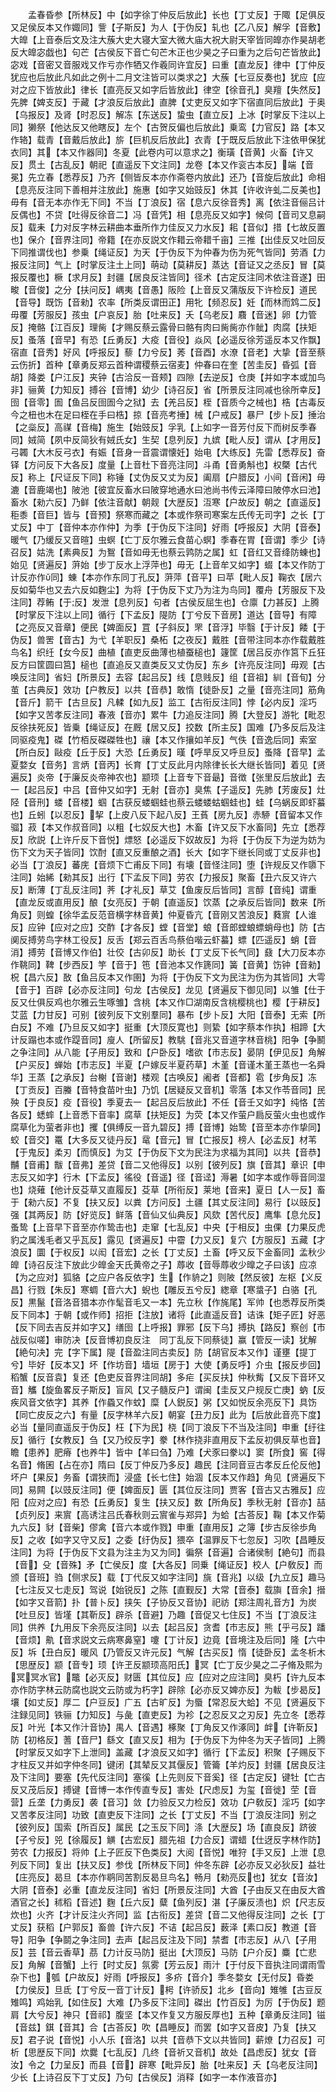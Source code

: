 <!-- { "loadSidebar": true } -->
　　孟春昏参【所林反】中【如字徐丁仲反后放此】长也【丁丈反】于陬【足俱反又足侯反本又作娵同】訾【子斯反】为人【于伪反】轧也【乙八反】解孚【音敷】大皥【上音泰后文及注大蔟大史大寝大室大微大庙大祝大尉天宰皆同皥亦作昊胡老反大皥宓戯也】句芒【古侯反下音亡句芒木正也少昊之子曰重为之后句芒皆放此】宓戏【音密又音服戏又作亏亦作牺又作羲同许宜反】曰重【直龙反】律中【丁仲反犹应也后放此凡如此之例十二月文注皆可以类求之】大蔟【七豆反奏也】犹应【应对之应下皆放此】律长【直亮反又如字后皆放此】律空【徐音孔】臭羶【失然反】先脾【婢支反】于藏【才浪反后放此】直脾【丈吏反又如字下宿直同后放此】于奥【乌报反】及肾【时忍反】解冻【东送反】蛰虫【直立反】上冰【时掌反下注以上同】獭祭【他达反又他瞎反】左个【古贺反偏也后放此】乗鸾【力官反】路【本又作辂】载青【音戴后放此】旂【巨机反后放此】衣青【于既反后放此下注依甲保犹衣同】其【本又作器同】冬夏【此卷内可以意求之】衡璜【音黄】火畜【许又反】贯土【古乱反】朝祀【直遥反下文注同】龙卷【本又作衮古本反】端【音冕】先立春【悉荐反】乃齐【侧皆反本亦作斋卷内放此】还乃【音旋后放此】命相【息亮反注同下善相并注放此】施惠【如字又始豉反】休其【许收许虬二反美也】毋有【音无本亦作无下同】不当【丁浪反】宿【息六反徐音秀】离【依注音俪吕计反偶也】不贷【吐得反徐音二】冯【音凭】相【息亮反又如字】候伺【音司又息嗣反】载耒【力对反字林云耕曲本垂所作力佳反又力水反】耜【音似】措【七故反置也】保介【音界注同】帝籍【在亦反説文作耤云帝耤千亩】三推【出佳反又吐回反下同推谓伐也】参乗【绳证反】为天【于伪反下为仲春为伤为死气皆同】劳酒【力报反注同】气上【时掌反注土上同】萌动【莫耕反】蒸达【音证又之丞反】冒【莫报反覆也】橛【求月反】封疆【居良反注皆同】径术【古定反注同术依注音遂】田畯【音俊】之分【扶问反】嵎夷【音愚】阪险【上音反又蒲版反下许检反】道民【音导】既饬【音勑】农率【所类反谓田正】用牝【频忍反】妊【而林而鸩二反】毋覆【芳服反】孩虫【户哀反】胎【吐来反】夭【乌老反】麛【音迷】卵【力管反】掩骼【江百反】理胔【才赐反蔡云露骨曰骼有肉曰胔胔亦作骴】肉腐【扶矩反】蚤落【音早】有恐【丘勇反】大疫【音役】焱风【必遥反徐芳遥反本又作飘】宿直【音秀】好风【呼报反】藜【力兮反】莠【音酉】水潦【音老】大挚【音至蔡云伤折】首种【章勇反郑云首种谓稷蔡云宿麦】仲春曰在奎【苦圭反】昏弧【音胡】降娄【户江反】夹钟【古洽反一音颊】四隙【去逆反】仓庚【并如字本或加鸟非】骊黄【力知反】搏谷【音博】幼少【诗召反】省【所景反注同减也徐所幸反】囹【音零】圄【鱼吕反囹圄今之狱】去【羌吕反】桎【音质今之械也】梏【古毒反今之杻也木在足曰桎在手曰梏】掠【音亮考捶】械【户戒反】暴尸【步卜反】捶治【之橤反】高禖【音梅】施生【始豉反】孚乳【上如字一音芳付反下而树反季春同】娀简【夙中反简狄有娀氏女】生契【息列反】九嫔【毗人反】谓从【才用反】弓韣【大木反弓衣】有娠【音身一音震谓懐妊】始电【大练反】先雷【悉荐反】奋铎【方问反下大各反】度量【上音杜下音亮注同】斗甬【音勇斛也】权槩【古代反】称上【尺证反下同】称锤【丈伪反又丈为反】阖扇【户腊反】小间【音闲】毋漉【音鹿竭也】陂池【彼宜反畜水曰陂穿地通水曰池尚书传云泽障曰陂停水曰池】畜水【勑六反】乃鲜【依注音献】朝觌【大歴反】沍寒【户故反】朝之【直遥反】秬黍【音巨】皆与【音预】祭寒而藏之【本或作祭司寒案左氏传无司字】之长【丁丈反】中丁【音仲本亦作仲】为季【于伪反下注同】好雨【呼报反】大阴【音泰】暖气【乃缓反又音暄】虫螟【亡丁反尔雅云食苗心螟】季春在胃【音谓】季少【诗召反】姑洗【素典反】为鴽【音如毋无也蔡云鹑防之属】虹【音红又音绛防蝀也】始见【贤遍反】蓱始【步丁反水上浮萍也】毋无【上音牟又如字】蝃【本又作防丁计反亦作同】蝀【本亦作东同丁孔反】蓱萍【音平】曰苹【毗人反】鞠衣【居六反如菊华也又去六反如麴尘】为将【于伪反下丈乃为注为鸟同】覆舟【芳服反下及注同】荐鲔【于反】发泄【息列反】句者【古侯反屈生也】仓廪【力甚反】上腾【时掌反下注以上同】循行【下孟反】隄防【丁兮反下音房】道达【音导】有障【之亮反又音章】便民【婢面反】罝【子斜反】罘【音浮】毕翳【于计反】餧【于伪反】兽罟【音古】为弋【羊职反】桑柘【之夜反】戴胜【音带注同本亦作载戴胜鸟名】织纴【女今反】曲植【直吏反曲薄也植蚕槌也】籧筐【居吕反亦作筥下丘狂反方曰筐圆曰筥】槌也【直追反又直类反又丈伪反】东乡【许亮反注同】毋观【古唤反注同】省妇【所景反】去容【起吕反】线【息贱反】组【音祖】紃【音旬】分茧【古典反】效功【户教反】以共【音恭】敢惰【徒卧反】之量【音亮注同】筋角【音斤】箭干【古旦反】凡輮【如九反】监工【古衔反注同】悖【必内反】淫巧【如字又苦孝反注同】春液【音亦】累牛【力追反注同】腾【大登反】游牝【毗忍反徐扶死反】皆乗【绳证反】在厩【居又反】挍数【所主反】国难【乃多反后及注同驱疫鬼】磔【竹栢反磔磔牲也】禳【本又作攘如羊反】气佚【音逸后同】索室【所白反】敺疫【丘于反】大恐【丘勇反】暵【呼旱反又呼旦反】蚤降【音早】孟夏婺女【音务】言炳【音丙】长育【丁丈反此月内除律长长大继长皆同】着见【贤遍反】炎帝【于廉反炎帝神农也】颛顼【上音专下音朂】音徴【张里反后放此】去一【起吕反】中吕【音仲又如字】无射【音亦】臭焦【子遥反】先肺【芳废反】灶陉【音刑】蝼【音楼】蝈【古获反蝼蝈蛙也蔡云蝼蝼蛄蝈蛙也】蛙【乌蜗反即虾蟇也】丘蚓【以忍反】挈【上皮八反下起八反】王萯【房九反】赤駵【音留本又作骝】菽【本又作叔音同】以粗【七奴反大也】木畜【许又反下水畜同】先立【悉荐反】欣説【上许斤反下音悦】熛怒【必遥反下奴故反】为将【于伪反下为逆为妨为伤下文为天子皆同】饮酎【直又反重酿之酒】长大【如字下继长同或丁丈反非也】必当【丁浪反】蕃庑【音烦下亡甫反下同】有壊【音怪注同】堕【许规反又作隳下注同】始絺【勑其反】出行【下孟反下同】劳农【力报反】聚畜【丑六反又许六反】断薄【丁乱反注同】荠【才礼反】草艾【鱼废反后皆同】言醇【音纯】谓重【直龙反或直用反】酿【女亮反】于朝【直遥反】饮蒸【之承反后皆同】数来【所角反】则蝗【徐华孟反范音横字林音黄】仲夏昏亢【音刚又苦浪反】蕤賔【人谁反】应钟【应对之应】交酢【才各反】螳【音堂】蜋【音郎螳蜋螵蛸母也】防【古阒反搏劳鸟字林工役反】反舌【郑云百舌鸟蔡伯喈云虾蟇】螵【匹遥反】蛸【音消】搏劳【音博又作伯】壮佼【古卯反】助长【丁丈反下长气同】鼗【大刀反本亦作鞉同】鞞【步西反】竽【音于】竾【音池本又作篪同】簧【音黄】饬钟【音勑】柷【昌六反】敔【鱼吕反本又作圉】为将【于伪反下文为民注为伤为其皆同】大雩【音于】百辟【必亦反注同】句龙【古侯反】龙见【贤遍反下御见同】以雏【仕于反又仕俱反鸡也尔雅云生啄雏】含桃【本又作□湖南反含桃樱桃也】樱【于耕反】艾蓝【力甘反】可别【彼列反下文别羣同】暴布【步卜反】大阳【音泰】无索【所白反】不难【乃旦反又如字】挺重【大顶反寛也】则絷【如字蔡本作执】相蹄【大计反蹋也本或作踶音同】廋人【所留反】教駣【音兆又音道字林音桃】阳争【争鬭之争注同】从八能【子用反】致和【户卧反】嗜欲【市志反】晏阴【伊见反】角解【户买反】蝉始【市志反】半夏【户嫁反半夏药草】木堇【音谨木堇王蒸也一名舜华】王蒸【之承反】台榭【音谢】楼观【古唤反】阇者【音都】雹【步角反】冻【丁贡反】百螣【音特食苗叶虫】乃饥【居疑反又音机】零落【本又作苓音同】民殃【于良反】疫【音役】季夏去一【起吕反后放此】不任【音壬又如字】纯恪【苦各反】蟋蟀【上音悉下音率】腐草【扶矩反】为荧【本又作萤户扃反萤火虫也或作腐草化为萤者非也】攫【俱缚反一音九碧反】搏【音博】始鸷【音至本亦作挚同】蛟【音交】鼍【大多反又徒丹反】鼋【音元】冒【亡报反】榜人【必孟反】材苇【于鬼反】柔刃【而慎反】为艾【于伪反下文为民注为求福为其同】以共【音恭】黼【音甫】黻【音弗】差贷【音二又他得反】以别【彼列反】旗【音其】章识【申志反又如字】行木【下孟反】徭役【音遥】径【音迳】溽暑【如字本或作辱音同湿也】烧薙【他计反芟草又直履反】芟草【所衔反】莱地【音来】夏日【人一反】畜于【勑六反】不复【扶又反】以粪【方问反】土疆【其丈反注同】易行【以豉反】强【其两反】防【好览反】鲜落【音仙又仙典反】风欬【苦代反】鹰隼【息允反】蚤鸷【上音早下音至亦作鸷击也】走窜【七乱反】中央【于相反】虫倮【力果反虎豹之属浅毛者又乎瓦反】露见【贤遍反】中霤【力又反】复穴【方服反】五藏【才浪反】圜【于权反】以闳【音宏】之长【丁丈反】土畜【呼又反下金畜同】孟秋少皥【诗召反注下放此少皥金天氏黄帝之子】蓐收【音辱蓐收少曍之子曰该】应凉【为之应对】狐貉【之应户各反依字】生【作貈之】则陂【然反彼】左枢【义反昌】行戮【朱反】寒蜩【音六大】蜺也【雕反五兮反】緫章【寒螀子】白骆【孔反】黒鬣【音洛音猎本亦作髦音毛又一本】先立秋【作旄尾】军帅【也悉荐反所类反下同本】于朝【或作师】招拒【注放】诸将【此直遥反音】诘诛【矩子匠】好恶【反下同去吉反并如字又】缮囹【上呼报】罪邪【反下乌】搏执【路反】察创【市战反似嗟】审防决【反音博初良反注　同丁乱反下同蔡徒】赢【管反一读】犹解【絶句决】完【字下属】隄【音盈注同古卖反】防【胡官反本又作】谨壅【提丁兮】毕好【反本又】坏【作坊音】墙垣【房于】大使【勇反呼】介虫【报反步回】稻蟹【反音袁】复还【色吏反音界注同胡】多疟【买反扶】仲秋觜【又反下音环又音】觿【旋鱼畧反子斯反】盲风【又子髓反户】谓闽【圭反又户规反亡庚】蚋【反疾风音文依字】其养【作蟁又作蚊】糜【人鋭反】粥【又如悦反余亮反下】具饬【同亡皮反之六】有量【反字林羊六反】朝宴【丑力反】此为【后放此音亮下度】必当【量同直遥反于伪反】枉【下为民】桡【同丁浪反下不当及注同】申重【纡往反】循行【女教反】刍【又乃绞反字】豢【林作挠非直用反下孟反初俱反草也音】瞻【患养】肥瘠【也养牛】皆中【羊曰刍】乃难【犬豕曰豢以】窦【所食】窖【得名音】脩囷【占在亦】隋曰【反丁仲反乃多反】趣民【注同音豆古孝反丘伦反他】坏户【果反】务畜【谓狭而】浸盛【长七住】始涸【反本又作趋】角见【贤遍反下同】易闗【以豉反注同】便【婢面反】匮【其位反注同】贾客【音古又古雅反】应阳【应对之应】有恐【丘勇反】复生【扶又反】数【所角反】季秋无射【音亦】喆【贞列反】来賔【高诱注吕氏春秋则云賔雀与郑异】为蛤【古荅反】鞠【本又作菊九六反】豺【音柴】僇禽【音六本或作戮】申重【直用反】之簿【步古反徐歩角反】之收【如字又守又反】之委【纡伪反】猥卒【温罪反下七忽反】习吹【昌睡反注同】为将【于伪反下文县为注主为又为同】徧祭【音遍】合诸侯制【絶句】而县【音】殳【音殊】矛【亡侯反】度【大各反】同乗【绳证反】校人【户敎反】而颁【音班】驺【侧求反】载【丁代反又如字注同】旐【音兆】以级【九立反】趣马【七注反又七走反】驾说【始锐反】之陈【直觐反】大常【音泰】载旟【音余】搢【如字又音箭】扑【普卜反】挟矢【子协反又音协】祀祊【郑注周礼音方】为炭【吐旦反】皆墐【其靳反】辟杀【音避】乃趣【音促又七住反】不当【丁浪反注同】供养【九用反下余亮反注同】以去【起吕反】贪耆【市志反】熊【乎弓反】蹯【音烦】鼽【音求説文云病寒鼻窒】嚔【丁计反】边竟【音境注及后同】隆【六中反】坼【丑白反】暖风【乃管反又许元反】气解【古买反】惰【徒卧反】孟冬析木【思歴反】颛【音专】顼【许玊反颛顼高阳氏】冥【亡丁反少昊之二子脩及熙为冥冥水官】鼈【必灭反】财匮【其位反】应【应对之应注同】臭朽【许九反本亦作防字林云防腐也説文云防或为朽字】辟除【必亦反又婢亦反】为軷【步曷反】壤【如丈反】厚二【户豆反】广五【古旷反】为蜃【常忍反大蛤】不见【贤遍反下注録见同】铁骊【力知反】与彘【直吏反】为袗【之忍反又之刃反】先立冬【悉荐反】叶光【本又作汁音协】禺人【音遇】椓聚【丁角反又作涿同】衅【许靳反】防【初格反】蓍【音尸】繇文【直又反】相为【于伪反下为仲冬为天子皆同】上腾【时掌反又如字下上泄同】盖藏【才浪反又如字】循行【下孟反】积聚【子赐反下才柱反又并如字仲冬同】键闭【其辇反又其偃反】管籥【羊灼反】封疆【居良反注及下注同】要塞【先代反注同】塞徯【上先则反下音奚】径【古定反】键牡【亡古反又茂后反】搏键【音博一本作传直专反】害处【尺虑反】为玺【音徙】茔【音营】丘垄【力勇反】袭【音习】敛【力验反又力检反】效功【户敎反】淫巧【如字又苦孝反注同】功致【直吏反下注同】之长【丁丈反】不当【丁浪反注同】别之【彼列反】国索【所百反】属民【之玉反下同】涤【大歴反】场【直良反】跻彼【子兮反】兕【徐履反】觵【古宏反】腊先祖【力合反】谓蜡【仕迓反字林作防】劳农【力报反】将帅【上子匠反下色类反】大阅【音悦】唯狩【手又反】上泄【息列反下同】复出【扶又反】参伐【所林反下同】仲冬东辟【必亦反又必狄反】益壮【庄亮反】曷旦【本亦作鹖同苦割反曷旦鸟名】畅月【勑亮反也】犹女【音汝】大阴【音泰】必重【直龙反注同】省妇【所景反注同】大酋【子由反又在由反大酋酒官之长】秫稻【音述】麴【丘六反】糵【鱼列反】湛【子廉反渍也】炽【尺志反炊也】火齐【才计反注火齐同】监【古衔反】差贷【音二又他得反注同】之长【丁丈反】获稻【户郭反】畜兽【许六反】不诘【起吕反】薮泽【素口反】教道【音导】阳争【争鬬之争注同】去声【起吕反注及下同】禁耆【市志反】从八【子用反】芸【音云香草】茘【力计反马防】挺出【大顶反】马防【户介反】麋【亡悲反】角解【音蟹】上行【时丈反】氛雾【芳云反】雨汁【于付反下音执注同谓雨雪杂下也】瓠【户故反】好雨【呼报反】多疥【音介】季冬婺女【无付反】昏娄【力侯反】旦氐【丁兮反一音丁计反】枵【许骄反】北乡【音向】雉雊【古豆反雉鸣】鸡始乳【如住反】大难【乃多反下注同】磔出【竹百反】为厉【于伪反】题肩【大兮反】神只【音祁】腹坚【本又作复又方服反厚也】五种【章勇反注同】镃【音兹】錤【音其】合【古荅反】吹【昌睡反】而罢【如字又音皮】乃复【扶又反】君子说【音悦】小人乐【音洛】以共【音恭下文以共皆同】薪燎【力召反】可析【思歴反下同】炊爨【七乱反】几终【音祈又音机】故处【昌虑反】犹女【音汝】令之【力呈反】而县【音】辟寒【毗异反】胎【吐来反】夭【乌老反注同】少长【上诗召反下丁丈反】乃句【古侯反】消释【如字一本作液音亦】
